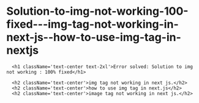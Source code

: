 # Solution-to-img-not-working-100-fixed---img-tag-not-working-in-next-js--how-to-use-img-tag-in-nextjs
      <h1 className='text-center text-2xl'>Error solved: Solution to img not working : 100% fixed</h1>

      <h2 className='text-center'>img tag not working in next js.</h2>
      <h2 className='text-center'>how to use img tag in next.js</h2>
      <h2 className='text-center'>image tag not working in next js.</h2>
